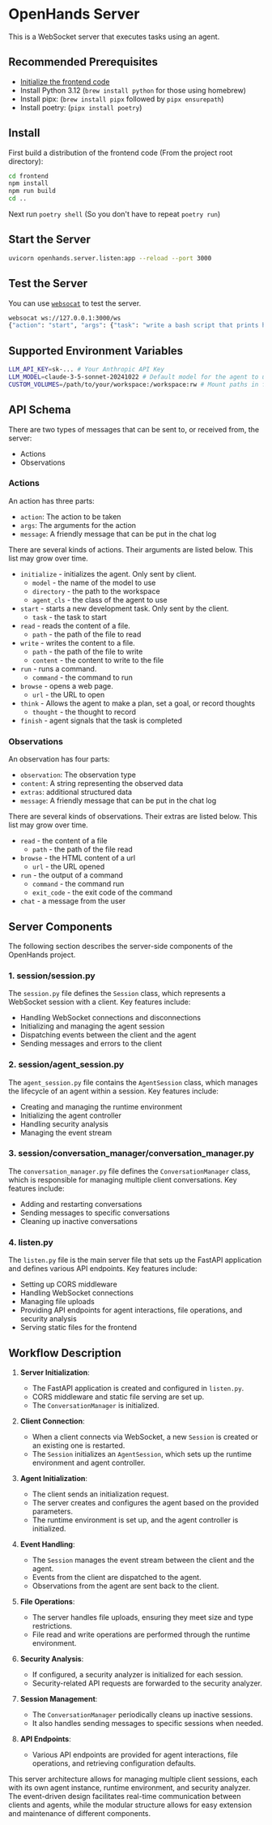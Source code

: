 # OpenHands Server

This is a WebSocket server that executes tasks using an agent.

## Recommended Prerequisites

- [Initialize the frontend code](../../frontend/README.md)
- Install Python 3.12 (`brew install python` for those using homebrew)
- Install pipx: (`brew install pipx` followed by `pipx ensurepath`)
- Install poetry: (`pipx install poetry`)

## Install

First build a distribution of the frontend code (From the project root directory):

```sh
cd frontend
npm install
npm run build
cd ..
```

Next run `poetry shell` (So you don't have to repeat `poetry run`)

## Start the Server

```sh
uvicorn openhands.server.listen:app --reload --port 3000
```

## Test the Server

You can use [`websocat`](https://github.com/vi/websocat) to test the server.

```sh
websocat ws://127.0.0.1:3000/ws
{"action": "start", "args": {"task": "write a bash script that prints hello"}}
```

## Supported Environment Variables

```sh
LLM_API_KEY=sk-... # Your Anthropic API Key
LLM_MODEL=claude-3-5-sonnet-20241022 # Default model for the agent to use
CUSTOM_VOLUMES=/path/to/your/workspace:/workspace:rw # Mount paths in format host_path:container_path:mode
```

## API Schema

There are two types of messages that can be sent to, or received from, the server:

* Actions
* Observations

### Actions

An action has three parts:

* `action`: The action to be taken
* `args`: The arguments for the action
* `message`: A friendly message that can be put in the chat log

There are several kinds of actions. Their arguments are listed below.
This list may grow over time.

* `initialize` - initializes the agent. Only sent by client.
  * `model` - the name of the model to use
  * `directory` - the path to the workspace
  * `agent_cls` - the class of the agent to use
* `start` - starts a new development task. Only sent by the client.
  * `task` - the task to start
* `read` - reads the content of a file.
  * `path` - the path of the file to read
* `write` - writes the content to a file.
  * `path` - the path of the file to write
  * `content` - the content to write to the file
* `run` - runs a command.
  * `command` - the command to run
* `browse` - opens a web page.
  * `url` - the URL to open
* `think` - Allows the agent to make a plan, set a goal, or record thoughts
  * `thought` - the thought to record
* `finish` - agent signals that the task is completed

### Observations

An observation has four parts:

* `observation`: The observation type
* `content`: A string representing the observed data
* `extras`: additional structured data
* `message`: A friendly message that can be put in the chat log

There are several kinds of observations. Their extras are listed below.
This list may grow over time.

* `read` - the content of a file
  * `path` - the path of the file read
* `browse` - the HTML content of a url
  * `url` - the URL opened
* `run` - the output of a command
  * `command` - the command run
  * `exit_code` - the exit code of the command
* `chat` - a message from the user

## Server Components

The following section describes the server-side components of the OpenHands project.

### 1. session/session.py

The `session.py` file defines the `Session` class, which represents a WebSocket session with a client. Key features include:

- Handling WebSocket connections and disconnections
- Initializing and managing the agent session
- Dispatching events between the client and the agent
- Sending messages and errors to the client

### 2. session/agent_session.py

The `agent_session.py` file contains the `AgentSession` class, which manages the lifecycle of an agent within a session. Key features include:

- Creating and managing the runtime environment
- Initializing the agent controller
- Handling security analysis
- Managing the event stream

### 3. session/conversation_manager/conversation_manager.py

The `conversation_manager.py` file defines the `ConversationManager` class, which is responsible for managing multiple client conversations. Key features include:

- Adding and restarting conversations
- Sending messages to specific conversations
- Cleaning up inactive conversations

### 4. listen.py

The `listen.py` file is the main server file that sets up the FastAPI application and defines various API endpoints. Key features include:

- Setting up CORS middleware
- Handling WebSocket connections
- Managing file uploads
- Providing API endpoints for agent interactions, file operations, and security analysis
- Serving static files for the frontend

## Workflow Description

1. **Server Initialization**:
   - The FastAPI application is created and configured in `listen.py`.
   - CORS middleware and static file serving are set up.
   - The `ConversationManager` is initialized.

2. **Client Connection**:
   - When a client connects via WebSocket, a new `Session` is created or an existing one is restarted.
   - The `Session` initializes an `AgentSession`, which sets up the runtime environment and agent controller.

3. **Agent Initialization**:
   - The client sends an initialization request.
   - The server creates and configures the agent based on the provided parameters.
   - The runtime environment is set up, and the agent controller is initialized.

4. **Event Handling**:
   - The `Session` manages the event stream between the client and the agent.
   - Events from the client are dispatched to the agent.
   - Observations from the agent are sent back to the client.

5. **File Operations**:
   - The server handles file uploads, ensuring they meet size and type restrictions.
   - File read and write operations are performed through the runtime environment.

6. **Security Analysis**:
   - If configured, a security analyzer is initialized for each session.
   - Security-related API requests are forwarded to the security analyzer.

7. **Session Management**:
   - The `ConversationManager` periodically cleans up inactive sessions.
   - It also handles sending messages to specific sessions when needed.

8. **API Endpoints**:
   - Various API endpoints are provided for agent interactions, file operations, and retrieving configuration defaults.

This server architecture allows for managing multiple client sessions, each with its own agent instance, runtime environment, and security analyzer. The event-driven design facilitates real-time communication between clients and agents, while the modular structure allows for easy extension and maintenance of different components.
